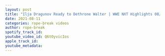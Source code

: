 ```yaml
---
layout: post
title: "Ilja Dragunov Ready to Dethrone Walter | WWE NXT Highlights 08/10/21"
date: 2021-08-11
categories: rope-break videos
author: rope-break
spotify_track_id: 
youtube_video_id: Q6tOyvicIos
apple_track_id: 
youtube_metadata: 
---
```

